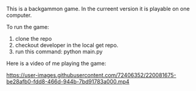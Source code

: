 This is a backgammon game. In the curreent version it is playable on one computer. 

To run the game:
1. clone the repo
2. checkout developer in the local get repo.
3. run this command: python main.py

Here is a video of me playing the game:

https://user-images.githubusercontent.com/72406352/220081675-be28afb0-fdd8-466d-944b-7bd91783a000.mp4

